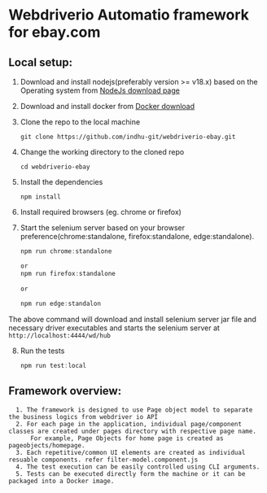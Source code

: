 # Webdriverio Automatio framework for ebay.com

 ## Local setup:
 

1. Download and install nodejs(preferably version >= v18.x) based on the Operating system
   from [NodeJs download page](https://nodejs.org/en/download/)

2. Download and install docker from [Docker download](https://docs.docker.com/desktop/)

3. Clone the repo to the local machine
   
   ```
   git clone https://github.com/indhu-git/webdriverio-ebay.git
   ```

4. Change the working directory to the cloned repo

   ```
   cd webdriverio-ebay
   ```

5. Install the dependencies

   ```
   npm install
   ```

6. Install required browsers (eg. chrome or firefox)

7. Start the selenium server based on your browser preference(chrome:standalone, firefox:standalone, edge:standalone).

   ```java
   npm run chrome:standalone
   
   or
   npm run firefox:standalone
  
   or
  
   npm run edge:standalon
   ```

The above command will download and install selenium server jar file and necessary driver executables and starts the
selenium server at `http://localhost:4444/wd/hub`

8. Run the tests

   ```java
   npm run test:local
    ```
    
    
  ## Framework overview:
  
      1. The framework is designed to use Page object model to separate the business logics from webdriver io API
      2. For each page in the application, individual page/component classes are created under pages directory with respective page name. 
          For example, Page Objects for home page is created as pageobjects/homepage.
      3. Each repetitive/common UI elements are created as individual resuable components. refer filter-model.component.js
      4. The test execution can be easily controlled using CLI arguments.
      5. Tests can be executed directly form the machine or it can be packaged into a Docker image.
      
      
    
      
      
      
      
      
      
      
      


